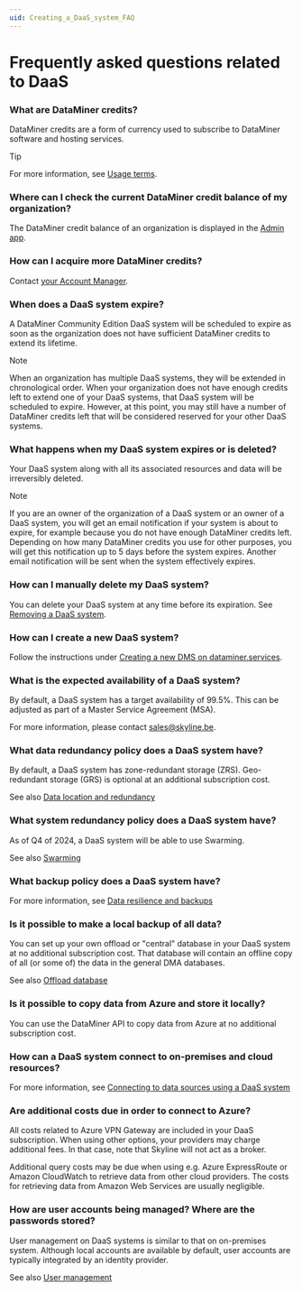 ```yaml
---
uid: Creating_a_DaaS_system_FAQ
---
```


# Frequently asked questions related to DaaS

### What are DataMiner credits?

DataMiner credits are a form of currency used to subscribe to DataMiner software and hosting services.

> [!TIP]
> For more information, see [Usage terms](xref:Pricing_Usage_based_service#usage-terms).

### Where can I check the current DataMiner credit balance of my organization?

The DataMiner credit balance of an organization is displayed in the [Admin app](https://admin.dataminer.services/).

### How can I acquire more DataMiner credits?

Contact [your Account Manager](https://community.dataminer.services/get-in-touch/sales-team/).

### When does a DaaS system expire?

A DataMiner Community Edition DaaS system will be scheduled to expire as soon as the organization does not have sufficient DataMiner credits to extend its lifetime.

> [!NOTE]
> When an organization has multiple DaaS systems, they will be extended in chronological order. When your organization does not have enough credits left to extend one of your DaaS systems, that DaaS system will be scheduled to expire. However, at this point, you may still have a number of DataMiner credits left that will be considered reserved for your other DaaS systems.

### What happens when my DaaS system expires or is deleted?

Your DaaS system along with all its associated resources and data will be irreversibly deleted.

> [!NOTE]
> If you are an owner of the organization of a DaaS system or an owner of a DaaS system, you will get an email notification if your system is about to expire, for example because you do not have enough DataMiner credits left. Depending on how many DataMiner credits you use for other purposes, you will get this notification up to 5 days before the system expires. Another email notification will be sent when the system effectively expires.

### How can I manually delete my DaaS system?

You can delete your DaaS system at any time before its expiration. See [Removing a DaaS system](xref:Removing_a_DaaS_system).

### How can I create a new DaaS system?

Follow the instructions under [Creating a new DMS on dataminer.services](xref:Creating_a_DMS_on_dataminer_services).

### What is the expected availability of a DaaS system?

By default, a DaaS system has a target availability of 99.5%. This can be adjusted as part of a Master Service Agreement (MSA).

For more information, please contact <sales@skyline.be>.

### What data redundancy policy does a DaaS system have?

By default, a DaaS system has zone-redundant storage (ZRS). Geo-redundant storage (GRS) is optional at an additional subscription cost.

See also [Data location and redundancy](xref:STaaS#data-location-and-redundancy)

### What system redundancy policy does a DaaS system have?

As of Q4 of 2024, a DaaS system will be able to use Swarming.

See also [Swarming](xref:Swarming)

### What backup policy does a DaaS system have?

For more information, see [Data resilience and backups](xref:STaaS#data-resilience-and-backups)

### Is it possible to make a local backup of all data?

You can set up your own offload or "central" database in your DaaS system at no additional subscription cost. That database will contain an offline copy of all (or some of) the data in the general DMA databases.

See also [Offload database](xref:Offload_database)

### Is it possible to copy data from Azure and store it locally?

You can use the DataMiner API to copy data from Azure at no additional subscription cost.

### How can a DaaS system connect to on-premises and cloud resources?

For more information, see [Connecting to data sources using a DaaS system](xref:DaaS_connecting_to_data_sources)

### Are additional costs due in order to connect to Azure?

All costs related to Azure VPN Gateway are included in your DaaS subscription. When using other options, your providers may charge additional fees. In that case, note that Skyline will not act as a broker.

Additional query costs may be due when using e.g. Azure ExpressRoute or Amazon CloudWatch to retrieve data from other cloud providers. The costs for retrieving data from Amazon Web Services are usually negligible.

### How are user accounts being managed? Where are the passwords stored?

User management on DaaS systems is similar to that on on-premises system. Although local accounts are available by default, user accounts are typically integrated by an identity provider.

See also [User management](xref:User_management)
